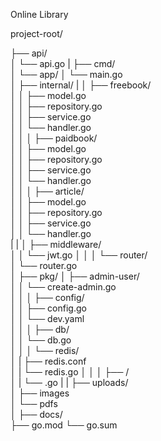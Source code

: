 Online Library

project-root/

├── api/  
│ └── api.go
|
├── cmd/  
│ └── app/
│ └── main.go  
│
├── internal/
|
│ ├── freebook/  
│ │ ├── model.go  
│ │ ├── repository.go  
│ │ ├── service.go  
│ │ └── handler.go  
│ │
│ ├── paidbook/  
│ │ ├── model.go  
│ │ ├── repository.go  
│ │ ├── service.go  
│ │ └── handler.go  
│ │
│ ├── article/  
│ │ ├── model.go  
│ │ ├── repository.go  
│ │ ├── service.go  
│ │ └── handler.go  
| |
│ ├── middleware/  
│ │ └── jwt.go
│ │
│ └── router/  
│ └── router.go  
│
├── pkg/
│ ├── admin-user/  
│ │ └── create-admin.go  
│ │
│ ├── config/  
│ │ ├── config.go  
│ │ └── dev.yaml  
│ │
│ ├── db/  
│ │ └── db.go  
│ │
│ └── redis/  
│ | ├── redis.conf  
│ | └── redis.go
│ │
│ ├── /  
│ | └── .go
|
|
├── uploads/  
│ ├── images  
│ └── pdfs  
│
├── docs/  
├── go.mod
└── go.sum
